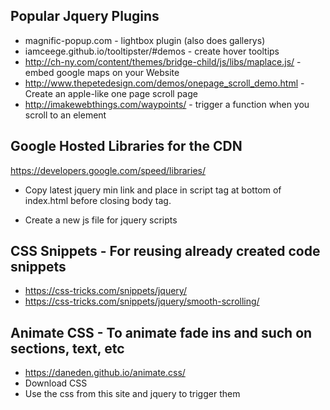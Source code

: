 ## Popular Jquery Plugins

* magnific-popup.com - lightbox plugin (also does gallerys)
* iamceege.github.io/tooltipster/#demos - create hover tooltips
* http://ch-ny.com/content/themes/bridge-child/js/libs/maplace.js/ - embed google maps on your Website
* http://www.thepetedesign.com/demos/onepage_scroll_demo.html - Create an apple-like one page scroll page
* http://imakewebthings.com/waypoints/ - trigger a function when you scroll to an element


## Google Hosted Libraries for the CDN

https://developers.google.com/speed/libraries/

* Copy latest jquery min link and place in script tag at bottom of index.html before closing body tag.

<script src="https://ajax.googleapis.com/ajax/libs/jquery/3.4.1/jquery.min.js"></script>

* Create a new js file for jquery scripts

## CSS Snippets - For reusing already created code snippets

* https://css-tricks.com/snippets/jquery/
* https://css-tricks.com/snippets/jquery/smooth-scrolling/


## Animate CSS - To animate fade ins and such on sections, text, etc

* https://daneden.github.io/animate.css/
* Download CSS
* Use the css from this site and jquery to trigger them
